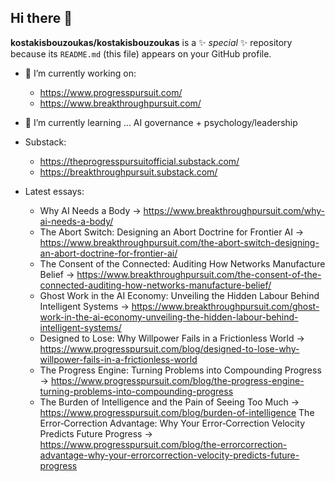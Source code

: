 
## Hi there 👋


**kostakisbouzoukas/kostakisbouzoukas** is a ✨ _special_ ✨ repository because its `README.md` (this file) appears on your GitHub profile.

 - 🔭 I’m currently working on:
	 - https://www.progresspursuit.com/ 
	 - https://www.breakthroughpursuit.com/

 - 🌱 I’m currently learning ...
AI governance + psychology/leadership

 - Substack: 
	 - https://theprogresspursuitofficial.substack.com/
	 - https://breakthroughpursuit.substack.com/

 - Latest essays:
	 - Why AI Needs a Body -> https://www.breakthroughpursuit.com/why-ai-needs-a-body/ 
	 - The Abort Switch: Designing an Abort Doctrine for Frontier AI -> https://www.breakthroughpursuit.com/the-abort-switch-designing-an-abort-doctrine-for-frontier-ai/
	 - The Consent of the Connected: Auditing How Networks Manufacture Belief -> https://www.breakthroughpursuit.com/the-consent-of-the-connected-auditing-how-networks-manufacture-belief/
	 - Ghost Work in the AI Economy: Unveiling the Hidden Labour Behind Intelligent Systems -> https://www.breakthroughpursuit.com/ghost-work-in-the-ai-economy-unveiling-the-hidden-labour-behind-intelligent-systems/
	 - Designed to Lose: Why Willpower Fails in a Frictionless World -> https://www.progresspursuit.com/blog/designed-to-lose-why-willpower-fails-in-a-frictionless-world
	 - The Progress Engine: Turning Problems into Compounding Progress -> https://www.progresspursuit.com/blog/the-progress-engine-turning-problems-into-compounding-progress
	 - The Burden of Intelligence and the Pain of Seeing Too Much -> https://www.progresspursuit.com/blog/burden-of-intelligence The Error‑Correction Advantage: Why Your Error‑Correction Velocity Predicts Future Progress -> https://www.progresspursuit.com/blog/the-errorcorrection-advantage-why-your-errorcorrection-velocity-predicts-future-progress
